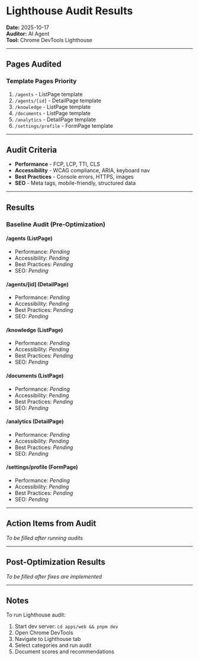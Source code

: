 # Lighthouse Audit Results

**Date:** 2025-10-17  
**Auditor:** AI Agent  
**Tool:** Chrome DevTools Lighthouse

---

## Pages Audited

### Template Pages Priority

1. `/agents` - ListPage template
2. `/agents/[id]` - DetailPage template
3. `/knowledge` - ListPage template
4. `/documents` - ListPage template
5. `/analytics` - DetailPage template
6. `/settings/profile` - FormPage template

---

## Audit Criteria

- **Performance** - FCP, LCP, TTI, CLS
- **Accessibility** - WCAG compliance, ARIA, keyboard nav
- **Best Practices** - Console errors, HTTPS, images
- **SEO** - Meta tags, mobile-friendly, structured data

---

## Results

### Baseline Audit (Pre-Optimization)

#### /agents (ListPage)

- Performance: _Pending_
- Accessibility: _Pending_
- Best Practices: _Pending_
- SEO: _Pending_

#### /agents/[id] (DetailPage)

- Performance: _Pending_
- Accessibility: _Pending_
- Best Practices: _Pending_
- SEO: _Pending_

#### /knowledge (ListPage)

- Performance: _Pending_
- Accessibility: _Pending_
- Best Practices: _Pending_
- SEO: _Pending_

#### /documents (ListPage)

- Performance: _Pending_
- Accessibility: _Pending_
- Best Practices: _Pending_
- SEO: _Pending_

#### /analytics (DetailPage)

- Performance: _Pending_
- Accessibility: _Pending_
- Best Practices: _Pending_
- SEO: _Pending_

#### /settings/profile (FormPage)

- Performance: _Pending_
- Accessibility: _Pending_
- Best Practices: _Pending_
- SEO: _Pending_

---

## Action Items from Audit

_To be filled after running audits_

---

## Post-Optimization Results

_To be filled after fixes are implemented_

---

## Notes

To run Lighthouse audit:

1. Start dev server: `cd apps/web && pnpm dev`
2. Open Chrome DevTools
3. Navigate to Lighthouse tab
4. Select categories and run audit
5. Document scores and recommendations
